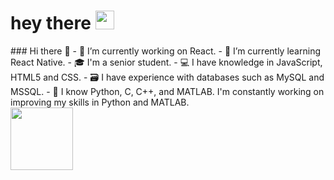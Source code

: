 <h1>
  hey there
  <img src="https://media.giphy.com/media/hvRJCLFzcasrR4ia7z/giphy.gif" width="30px"/>
</h1>
### Hi there 👋
- 🔭 I’m currently working on React.
- 🌱 I’m currently learning React Native.
- 🎓 I'm a senior student.
- 💻 I have knowledge in JavaScript, HTML5 and CSS.
- 🗃️ I have experience with databases such as MySQL and MSSQL.
- 🐍 I know Python, C, C++, and MATLAB. I'm constantly working on improving my skills in Python and MATLAB.
<div id="header" align="left">
  <img src="https://media.giphy.com/media/M9gbBd9nbDrOTu1Mqx/giphy.gif" width="100"/>
</div>

